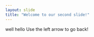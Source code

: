 ```yaml
---
layout: slide
title: "Welcome to our second slide!"
---
```

well hello
Use the left arrow to go back!
